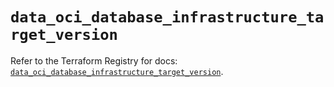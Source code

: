 # `data_oci_database_infrastructure_target_version`

Refer to the Terraform Registry for docs: [`data_oci_database_infrastructure_target_version`](https://registry.terraform.io/providers/oracle/oci/6.18.0/docs/data-sources/database_infrastructure_target_version).
